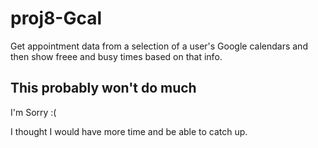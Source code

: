 # proj8-Gcal
Get appointment data from a selection of a user's Google calendars and then show freee and busy times based on that info.

## This probably won't do much
I'm Sorry :(

I thought I would have more time and be able to catch up.



